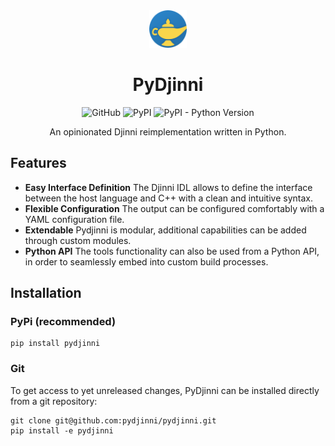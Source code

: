 <center>

<img src="docs/assets/logo.png" width="60" height="60" alt="logo">

# PyDjinni


![GitHub](https://img.shields.io/github/license/pydjinni/pydjinni)
![PyPI](https://img.shields.io/pypi/v/pydjinni)
![PyPI - Python Version](https://img.shields.io/pypi/pyversions/pydjinni)

An opinionated Djinni reimplementation written in Python.

</center>



## Features

- **Easy Interface Definition** The Djinni IDL allows to define the interface between the host language and C++ with a clean and intuitive syntax.
- **Flexible Configuration** The output can be configured comfortably with a YAML configuration file.
- **Extendable** Pydjinni is modular, additional capabilities can be added through custom modules.
- **Python API** The tools functionality can also be used from a Python API, in order to seamlessly embed into custom build processes.

## Installation

### PyPi (recommended)

```shell
pip install pydjinni
```

### Git

To get access to yet unreleased changes, PyDjinni can be installed directly from a git repository:

```shell
git clone git@github.com:pydjinni/pydjinni.git
pip install -e pydjinni
```
